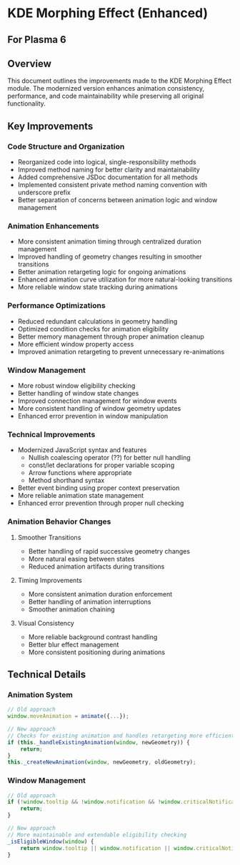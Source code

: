# KDE Morphing Effect (Enhanced)
## For Plasma 6

## Overview
This document outlines the improvements made to the KDE Morphing Effect module. The modernized version enhances animation consistency, performance, and code maintainability while preserving all original functionality.

## Key Improvements

### Code Structure and Organization
- Reorganized code into logical, single-responsibility methods
- Improved method naming for better clarity and maintainability
- Added comprehensive JSDoc documentation for all methods
- Implemented consistent private method naming convention with underscore prefix
- Better separation of concerns between animation logic and window management

### Animation Enhancements
- More consistent animation timing through centralized duration management
- Improved handling of geometry changes resulting in smoother transitions
- Better animation retargeting logic for ongoing animations
- Enhanced animation curve utilization for more natural-looking transitions
- More reliable window state tracking during animations

### Performance Optimizations
- Reduced redundant calculations in geometry handling
- Optimized condition checks for animation eligibility
- Better memory management through proper animation cleanup
- More efficient window property access
- Improved animation retargeting to prevent unnecessary re-animations

### Window Management
- More robust window eligibility checking
- Better handling of window state changes
- Improved connection management for window events
- More consistent handling of window geometry updates
- Enhanced error prevention in window manipulation

### Technical Improvements
- Modernized JavaScript syntax and features
  - Nullish coalescing operator (??) for better null handling
  - const/let declarations for proper variable scoping
  - Arrow functions where appropriate
  - Method shorthand syntax
- Better event binding using proper context preservation
- More reliable animation state management
- Enhanced error prevention through proper null checking

### Animation Behavior Changes
1. Smoother Transitions
   - Better handling of rapid successive geometry changes
   - More natural easing between states
   - Reduced animation artifacts during transitions

2. Timing Improvements
   - More consistent animation duration enforcement
   - Better handling of animation interruptions
   - Smoother animation chaining

3. Visual Consistency
   - More reliable background contrast handling
   - Better blur effect management
   - More consistent positioning during animations

## Technical Details

### Animation System
```javascript
// Old approach
window.moveAnimation = animate({...});

// New approach
// Checks for existing animation and handles retargeting more efficiently
if (this._handleExistingAnimation(window, newGeometry)) {
    return;
}
this._createNewAnimation(window, newGeometry, oldGeometry);
```

### Window Management
```javascript
// Old approach
if (!window.tooltip && !window.notification && !window.criticalNotification) {
    return;
}

// New approach
// More maintainable and extendable eligibility checking
_isEligibleWindow(window) {
    return window.tooltip || window.notification || window.criticalNotification;
}
```